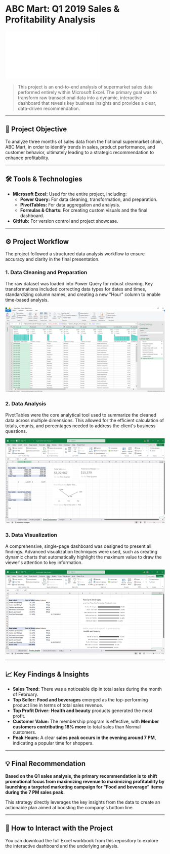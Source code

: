 # ABC Mart: Q1 2019 Sales & Profitability Analysis

![Final Dashboard](dashboard.pdf)

> This project is an end-to-end analysis of supermarket sales data performed entirely within Microsoft Excel. The primary goal was to transform raw transactional data into a dynamic, interactive dashboard that reveals key business insights and provides a clear, data-driven recommendation.

---

## 🎯 Project Objective

To analyze three months of sales data from the fictional supermarket chain, ABC Mart, in order to identify trends in sales, product performance, and customer behavior, ultimately leading to a strategic recommendation to enhance profitability.

---

## 🛠️ Tools & Technologies

- **Microsoft Excel:** Used for the entire project, including:
  - **Power Query:** For data cleaning, transformation, and preparation.
  - **PivotTables:** For data aggregation and analysis.
  - **Formulas & Charts:** For creating custom visuals and the final dashboard.
- **GitHub:** For version control and project showcase.

---

## ⚙️ Project Workflow

The project followed a structured data analysis workflow to ensure accuracy and clarity in the final presentation.

### 1. Data Cleaning and Preparation
The raw dataset was loaded into Power Query for robust cleaning. Key transformations included correcting data types for dates and times, standardizing column names, and creating a new "Hour" column to enable time-based analysis.

![Data Cleaning in Power Query](Images/datacleaning.png)

### 2. Data Analysis
PivotTables were the core analytical tool used to summarize the cleaned data across multiple dimensions. This allowed for the efficient calculation of totals, counts, and percentages needed to address the client's business questions.

![PivotTable Analysis](Images/analysis.png)

### 3. Data Visualization
A comprehensive, single-page dashboard was designed to present all findings. Advanced visualization techniques were used, such as creating dynamic charts that automatically highlight the maximum value to draw the viewer's attention to key information.

![Custom Chart Visualization](Images/visualization.png)

---

## 📈 Key Findings & Insights

- **Sales Trend:** There was a noticeable dip in total sales during the month of February.
- **Top Seller:** **Food and beverages** emerged as the top-performing product line in terms of total sales revenue.
- **Top Profit Driver:** **Health and beauty** products generated the most profit.
- **Customer Value:** The membership program is effective, with **Member customers contributing 18% more** to total sales than Normal customers.
- **Peak Hours:** A clear **sales peak occurs in the evening around 7 PM**, indicating a popular time for shoppers.

---

## 💡 Final Recommendation

**Based on the Q1 sales analysis, the primary recommendation is to shift promotional focus from maximizing revenue to maximizing profitability by launching a targeted marketing campaign for "Food and beverage" items during the 7 PM sales peak.**

This strategy directly leverages the key insights from the data to create an actionable plan aimed at boosting the company's bottom line.

---

## 🚀 How to Interact with the Project

You can download the full Excel workbook from this repository to explore the interactive dashboard and the underlying analysis.
